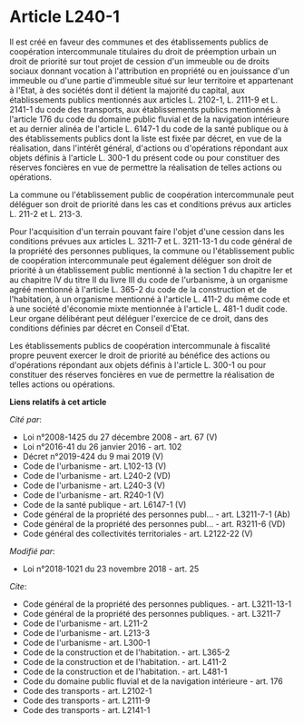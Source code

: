 # Article L240-1

Il est créé en faveur des communes et des établissements publics de coopération intercommunale titulaires du droit de
préemption urbain un droit de priorité sur tout projet de cession d'un immeuble ou de droits sociaux donnant vocation à
l'attribution en propriété ou en jouissance d'un immeuble ou d'une partie d'immeuble situé sur leur territoire et appartenant
à l'Etat, à des sociétés dont il détient la majorité du capital, aux établissements publics mentionnés aux articles L.
2102-1, L. 2111-9 et L. 2141-1 du code des transports, aux établissements publics mentionnés à l'article 176 du code du
domaine public fluvial et de la navigation intérieure et au dernier alinéa de l'article L. 6147-1 du code de la santé
publique ou à des établissements publics dont la liste est fixée par décret, en vue de la réalisation, dans l'intérêt
général, d'actions ou d'opérations répondant aux objets définis à l'article L. 300-1 du présent code ou pour constituer des
réserves foncières en vue de permettre la réalisation de telles actions ou opérations.

La commune ou l'établissement public de coopération intercommunale peut déléguer son droit de priorité dans les cas et
conditions prévus aux articles L. 211-2 et L. 213-3.

Pour l'acquisition d'un terrain pouvant faire l'objet d'une cession dans les conditions prévues aux articles L. 3211-7 et L.
3211-13-1 du code général de la propriété des personnes publiques, la commune ou l'établissement public de coopération
intercommunale peut également déléguer son droit de priorité à un établissement public mentionné à la section 1 du chapitre
Ier et au chapitre IV du titre II du livre III du code de l'urbanisme, à un organisme agréé mentionné à l'article L. 365-2 du
code de la construction et de l'habitation, à un organisme mentionné à l'article L. 411-2 du même code et à une société
d'économie mixte mentionnée à l'article L. 481-1 dudit code. Leur organe délibérant peut déléguer l'exercice de ce droit,
dans des conditions définies par décret en Conseil d'Etat.

Les établissements publics de coopération intercommunale à fiscalité propre peuvent exercer le droit de priorité au bénéfice
des actions ou d'opérations répondant aux objets définis à l'article L. 300-1 ou pour constituer des réserves foncières en
vue de permettre la réalisation de telles actions ou opérations.

**Liens relatifs à cet article**

_Cité par_:

  - Loi n°2008-1425 du 27 décembre 2008 - art. 67 (V)
  - Loi n°2016-41 du 26 janvier 2016 - art. 102
  - Décret n°2019-424 du 9 mai 2019 (V)
  - Code de l'urbanisme - art. L102-13 (V)
  - Code de l'urbanisme - art. L240-2 (VD)
  - Code de l'urbanisme - art. L240-3 (V)
  - Code de l'urbanisme - art. R240-1 (V)
  - Code de la santé publique - art. L6147-1 (V)
  - Code général de la propriété des personnes publ... - art. L3211-7-1 (Ab)
  - Code général de la propriété des personnes publ... - art. R3211-6 (VD)
  - Code général des collectivités territoriales - art. L2122-22 (V)

_Modifié par_:

  - Loi n°2018-1021 du 23 novembre 2018 - art. 25

_Cite_:

  - Code général de la propriété des personnes publiques. - art. L3211-13-1
  - Code général de la propriété des personnes publiques. - art. L3211-7
  - Code de l'urbanisme - art. L211-2
  - Code de l'urbanisme - art. L213-3
  - Code de l'urbanisme - art. L300-1
  - Code de la construction et de l'habitation. - art. L365-2
  - Code de la construction et de l'habitation. - art. L411-2
  - Code de la construction et de l'habitation. - art. L481-1
  - Code du domaine public fluvial et de la navigation intérieure - art. 176
  - Code des transports - art. L2102-1
  - Code des transports - art. L2111-9
  - Code des transports - art. L2141-1
